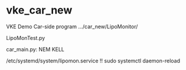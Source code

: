 
# vke_car_new
VKE Demo Car-side program
.../car_new/LipoMonitor/

LipoMonTest.py

car_main.py: NEM KELL

/etc/systemd/system/lipomon.service !!
sudo systemctl daemon-reload

